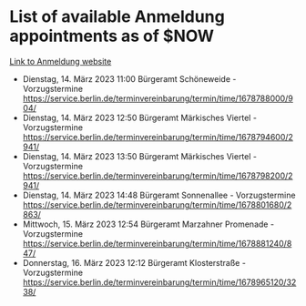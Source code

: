 # List of available Anmeldung appointments as of $NOW
[Link to Anmeldung website](https://service.berlin.de/terminvereinbarung/termin/tag.php?termin=1&anliegen[]=120686&dienstleisterlist=122210,122217,327316,122219,327312,122227,327314,122231,327346,122243,327348,122254,122252,329742,122260,329745,122262,329748,122271,327278,122273,327274,122277,327276,330436,122280,327294,122282,327290,122284,327292,122291,327270,122285,327266,122286,327264,122296,327268,150230,329760,122297,327286,122294,327284,122312,329763,122314,329775,122304,327330,122311,327334,122309,327332,317869,122281,327352,122279,329772,122283,122276,327324,122274,327326,122267,329766,122246,327318,122251,327320,122257,327322,122208,327298,122226,327300&herkunft=http%3A%2F%2Fservice.berlin.de%2Fdienstleistung%2F120686%2F)
- Dienstag, 14. März 2023 11:00 Bürgeramt Schöneweide - Vorzugstermine https://service.berlin.de/terminvereinbarung/termin/time/1678788000/904/
- Dienstag, 14. März 2023 12:50 Bürgeramt Märkisches Viertel - Vorzugstermine https://service.berlin.de/terminvereinbarung/termin/time/1678794600/2941/
- Dienstag, 14. März 2023 13:50 Bürgeramt Märkisches Viertel - Vorzugstermine https://service.berlin.de/terminvereinbarung/termin/time/1678798200/2941/
- Dienstag, 14. März 2023 14:48 Bürgeramt Sonnenallee - Vorzugstermine https://service.berlin.de/terminvereinbarung/termin/time/1678801680/2863/
- Mittwoch, 15. März 2023 12:54 Bürgeramt Marzahner Promenade - Vorzugstermine https://service.berlin.de/terminvereinbarung/termin/time/1678881240/847/
- Donnerstag, 16. März 2023 12:12 Bürgeramt Klosterstraße - Vorzugstermine https://service.berlin.de/terminvereinbarung/termin/time/1678965120/3238/
